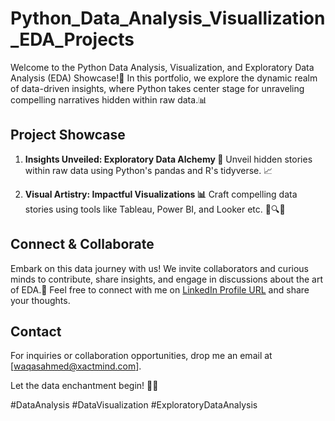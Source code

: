 # Python_Data_Analysis_Visuallization_EDA_Projects

Welcome to the Python Data Analysis, Visualization, and Exploratory Data Analysis (EDA) Showcase!🚀 In this portfolio, we explore the dynamic realm of data-driven insights, where Python takes center stage for unraveling compelling narratives hidden within raw data.📊

## Project Showcase

1. **Insights Unveiled: Exploratory Data Alchemy 🧪**
   Unveil hidden stories within raw data using Python's pandas and R's tidyverse. 📈

2. **Visual Artistry: Impactful Visualizations 📊**
   Craft compelling data stories using tools like Tableau, Power BI, and Looker etc. 📰🔍🎵

## Connect & Collaborate

Embark on this data journey with us! We invite collaborators and curious minds to contribute, share insights, and engage in discussions about the art of EDA.🤝 Feel free to connect with me on [LinkedIn Profile URL](https://www.linkedin.com/in/waqas-ahmed006/) and share your thoughts.

## Contact

For inquiries or collaboration opportunities, drop me an email at [waqasahmed@xactmind.com].

Let the data enchantment begin! 🎩🔮

#DataAnalysis
#DataVisualization
#ExploratoryDataAnalysis
